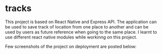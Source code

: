 # tracks
This project is based on React Native and Express API. 
The application can be used to save track of location from one place to another and can be
used by users as future reference when going to the same place. 
I learnt to use different react native modules while workinng on this project.

Few screenshots of the project on deployment are posted below: 

